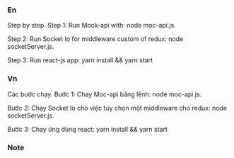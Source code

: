 ### En ####
Step by step.
Step 1: Run Mock-api with: node moc-api.js.

Step 2: Run Socket Io for middleware custom of redux: node socketServer.js.

Step 3: Run react-js app: yarn install && yarn start

### Vn ####
Các bước chạy.
Bước 1: Chay Moc-api bằng lệnh: node moc-api.js.

Bước 2: Chạy Socket Io cho việc tùy chọn một middleware cho redux: node socketServer.js.

Bước 3: Chạy ứng dùng react: yarn install && yarn start

### Note ####